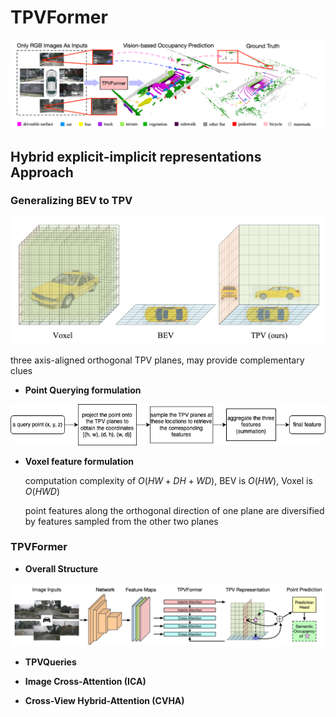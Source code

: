 # TPVFormer

![TPVFormer](../images/TPVFormer.png)

## Hybrid explicit-implicit representations Approach

### Generalizing BEV to TPV

![Voxel-BEV-TPV](../images/Voxel-BEV-TPV.png)

three axis-aligned orthogonal TPV planes, may provide complementary clues

* **Point Querying formulation**

![point-query](../images/TPV-point-query.png)

* **Voxel feature formulation**

    computation complexity of $O(HW + DH + WD)$, BEV is $O(HW)$, Voxel is $O(HWD)$

    point features along the orthogonal direction of one plane are diversified by features sampled from the other two planes

### TPVFormer

* **Overall Structure**

![TPVFormer-pipeline](../images/TPVFormer-pipeline.png)

* **TPVQueries**

* **Image Cross-Attention (ICA)**

* **Cross-View Hybrid-Attention (CVHA)**
